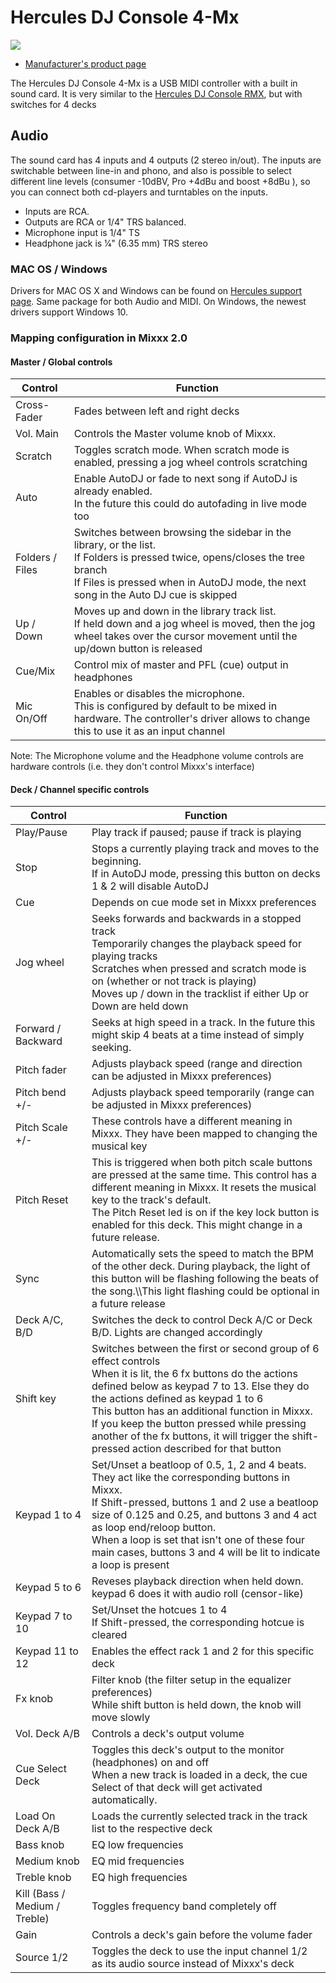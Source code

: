 # Hercules DJ Console 4-Mx

![](http://ecx.images-amazon.com/images/I/81mADkcz9wL._SL1500_.jpg)

  - [Manufacturer's product
    page](http://www.hercules.com/us/DJ-Music/bdd/p/141/dj-console-4-mx/)

The Hercules DJ Console 4-Mx is a USB MIDI controller with a built in
sound card. It is very similar to the [Hercules DJ Console
RMX](Hercules%20DJ%20Console%20RMX), but with switches for 4 decks

## Audio

The sound card has 4 inputs and 4 outputs (2 stereo in/out). The inputs
are switchable between line-in and phono, and also is possible to select
different line levels (consumer -10dBV, Pro +4dBu and boost +8dBu ), so
you can connect both cd-players and turntables on the inputs.

  - Inputs are RCA.
  - Outputs are RCA or 1/4" TRS balanced.
  - Microphone input is 1/4" TS
  - Headphone jack is 1⁄4" (6.35 mm) TRS stereo

### MAC OS / Windows

Drivers for MAC OS X and Windows can be found on [Hercules support
page](http://ts.hercules.com/eng/index.php?pg=view_files&gid=17&fid=62&pid=263&cid=1).
Same package for both Audio and MIDI. On Windows, the newest drivers
support Windows 10.

### Mapping configuration in Mixxx 2.0

#### Master / Global controls

<table>
<thead>
<tr class="header">
<th>Control</th>
<th>Function</th>
</tr>
</thead>
<tbody>
<tr class="odd">
<td>Cross-Fader</td>
<td>Fades between left and right decks</td>
</tr>
<tr class="even">
<td>Vol. Main</td>
<td>Controls the Master volume knob of Mixxx.</td>
</tr>
<tr class="odd">
<td>Scratch</td>
<td>Toggles scratch mode. When scratch mode is enabled, pressing a jog wheel controls scratching</td>
</tr>
<tr class="even">
<td>Auto</td>
<td>Enable AutoDJ or fade to next song if AutoDJ is already enabled.<br />
In the future this could do autofading in live mode too</td>
</tr>
<tr class="odd">
<td>Folders / Files</td>
<td>Switches between browsing the sidebar in the library, or the list.<br />
If Folders is pressed twice, opens/closes the tree branch<br />
If Files is pressed when in AutoDJ mode, the next song in the Auto DJ cue is skipped</td>
</tr>
<tr class="even">
<td>Up / Down</td>
<td>Moves up and down in the library track list.<br />
If held down and a jog wheel is moved, then the jog wheel takes over the cursor movement until the up/down button is released</td>
</tr>
<tr class="odd">
<td>Cue/Mix</td>
<td>Control mix of master and PFL (cue) output in headphones</td>
</tr>
<tr class="even">
<td>Mic On/Off</td>
<td>Enables or disables the microphone.<br />
This is configured by default to be mixed in hardware. The controller's driver allows to change this to use it as an input channel</td>
</tr>
</tbody>
</table>

Note: The Microphone volume and the Headphone volume controls are
hardware controls (i.e. they don't control Mixxx's interface)

#### Deck / Channel specific controls

<table>
<thead>
<tr class="header">
<th>Control</th>
<th>Function</th>
</tr>
</thead>
<tbody>
<tr class="odd">
<td>Play/Pause</td>
<td>Play track if paused; pause if track is playing</td>
</tr>
<tr class="even">
<td>Stop</td>
<td>Stops a currently playing track and moves to the beginning.<br />
If in AutoDJ mode, pressing this button on decks 1 &amp; 2 will disable AutoDJ</td>
</tr>
<tr class="odd">
<td>Cue</td>
<td>Depends on cue mode set in Mixxx preferences</td>
</tr>
<tr class="even">
<td>Jog wheel</td>
<td>Seeks forwards and backwards in a stopped track<br />
Temporarily changes the playback speed for playing tracks<br />
Scratches when pressed and scratch mode is on (whether or not track is playing)<br />
Moves up / down in the tracklist if either Up or Down are held down</td>
</tr>
<tr class="odd">
<td>Forward / Backward</td>
<td>Seeks at high speed in a track. In the future this might skip 4 beats at a time instead of simply seeking.</td>
</tr>
<tr class="even">
<td>Pitch fader</td>
<td>Adjusts playback speed (range and direction can be adjusted in Mixxx preferences)</td>
</tr>
<tr class="odd">
<td>Pitch bend +/-</td>
<td>Adjusts playback speed temporarily (range can be adjusted in Mixxx preferences)</td>
</tr>
<tr class="even">
<td>Pitch Scale +/-</td>
<td>These controls have a different meaning in Mixxx. They have been mapped to changing the musical key</td>
</tr>
<tr class="odd">
<td>Pitch Reset</td>
<td>This is triggered when both pitch scale buttons are pressed at the same time. This control has a different meaning in Mixxx. It resets the musical key to the track's default.<br />
The Pitch Reset led is on if the key lock button is enabled for this deck. This might change in a future release.</td>
</tr>
<tr class="even">
<td>Sync</td>
<td>Automatically sets the speed to match the BPM of the other deck. During playback, the light of this button will be flashing following the beats of the song.\\This light flashing could be optional in a future release</td>
</tr>
<tr class="odd">
<td>Deck A/C, B/D</td>
<td>Switches the deck to control Deck A/C or Deck B/D. Lights are changed accordingly</td>
</tr>
<tr class="even">
<td>Shift key</td>
<td>Switches between the first or second group of 6 effect controls<br />
When it is lit, the 6 fx buttons do the actions defined below as keypad 7 to 13. Else they do the actions defined as keypad 1 to 6<br />
This button has an additional function in Mixxx. If you keep the button pressed while pressing another of the fx buttons, it will trigger the shift-pressed action described for that button</td>
</tr>
<tr class="odd">
<td>Keypad 1 to 4</td>
<td>Set/Unset a beatloop of 0.5, 1, 2 and 4 beats. They act like the corresponding buttons in Mixxx.<br />
If Shift-pressed, buttons 1 and 2 use a beatloop size of 0.125 and 0.25, and buttons 3 and 4 act as loop end/reloop button.<br />
When a loop is set that isn't one of these four main cases, buttons 3 and 4 will be lit to indicate a loop is present</td>
</tr>
<tr class="even">
<td>Keypad 5 to 6</td>
<td>Reveses playback direction when held down. keypad 6 does it with audio roll (censor-like)</td>
</tr>
<tr class="odd">
<td>Keypad 7 to 10</td>
<td>Set/Unset the hotcues 1 to 4<br />
If Shift-pressed, the corresponding hotcue is cleared</td>
</tr>
<tr class="even">
<td>Keypad 11 to 12</td>
<td>Enables the effect rack 1 and 2 for this specific deck</td>
</tr>
<tr class="odd">
<td>Fx knob</td>
<td>Filter knob (the filter setup in the equalizer preferences)<br />
While shift button is held down, the knob will move slowly</td>
</tr>
<tr class="even">
<td>Vol. Deck A/B</td>
<td>Controls a deck's output volume</td>
</tr>
<tr class="odd">
<td>Cue Select Deck</td>
<td>Toggles this deck's output to the monitor (headphones) on and off<br />
When a new track is loaded in a deck, the cue Select of that deck will get activated automatically.</td>
</tr>
<tr class="even">
<td>Load On Deck A/B</td>
<td>Loads the currently selected track in the track list to the respective deck</td>
</tr>
<tr class="odd">
<td>Bass knob</td>
<td>EQ low frequencies</td>
</tr>
<tr class="even">
<td>Medium knob</td>
<td>EQ mid frequencies</td>
</tr>
<tr class="odd">
<td>Treble knob</td>
<td>EQ high frequencies</td>
</tr>
<tr class="even">
<td>Kill (Bass / Medium / Treble)</td>
<td>Toggles frequency band completely off</td>
</tr>
<tr class="odd">
<td>Gain</td>
<td>Controls a deck's gain before the volume fader</td>
</tr>
<tr class="even">
<td>Source 1/2</td>
<td>Toggles the deck to use the input channel 1/2 as its audio source instead of Mixxx's deck</td>
</tr>
</tbody>
</table>
